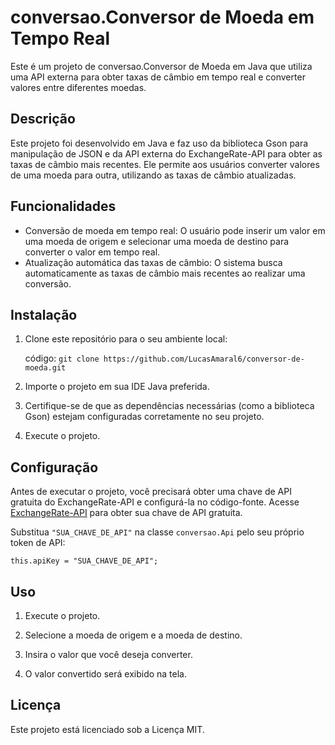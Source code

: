 ﻿# conversao.Conversor de Moeda em Tempo Real

Este é um projeto de conversao.Conversor de Moeda em Java que utiliza uma API externa para obter taxas de câmbio em tempo real e converter valores entre diferentes moedas.

## Descrição

Este projeto foi desenvolvido em Java e faz uso da biblioteca Gson para manipulação de JSON e da API externa do ExchangeRate-API para obter as taxas de câmbio mais recentes. Ele permite aos usuários converter valores de uma moeda para outra, utilizando as taxas de câmbio atualizadas.

## Funcionalidades

-   Conversão de moeda em tempo real: O usuário pode inserir um valor em uma moeda de origem e selecionar uma moeda de destino para converter o valor em tempo real.
-   Atualização automática das taxas de câmbio: O sistema busca automaticamente as taxas de câmbio mais recentes ao realizar uma conversão.

## Instalação

1.  Clone este repositório para o seu ambiente local:

    código: `git clone https://github.com/LucasAmaral6/conversor-de-moeda.git` 

2.  Importe o projeto em sua IDE Java preferida.
    
3.  Certifique-se de que as dependências necessárias (como a biblioteca Gson) estejam configuradas corretamente no seu projeto.
    
4.  Execute o projeto.
    

## Configuração

Antes de executar o projeto, você precisará obter uma chave de API gratuita do ExchangeRate-API e configurá-la no código-fonte. Acesse [ExchangeRate-API](https://www.exchangerate-api.com/) para obter sua chave de API gratuita.

Substitua `"SUA_CHAVE_DE_API"` na classe `conversao.Api` pelo seu próprio token de API:


`this.apiKey = "SUA_CHAVE_DE_API";` 

## Uso

1.  Execute o projeto.
    
2.  Selecione a moeda de origem e a moeda de destino.
    
3.  Insira o valor que você deseja converter.
        
4.  O valor convertido será exibido na tela.
    


## Licença

Este projeto está licenciado sob a Licença MIT.
